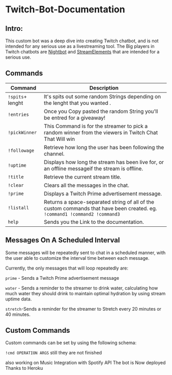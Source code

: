 # Twitch-Bot-Documentation

## Intro:

This custom bot was a deep dive into creating Twitch chatbot, and is not intended for any serious  use as a livestreaming tool. The Big players in Twitch chatbots are [Nightbot](https://beta.nightbot.tv/) and [StreamElements](https://streamelements.com/) that are intended for a serious use.


## Commands

Command              | Description
---------------------|------------
`!spits`+ lenght     | It's spits out some random Strings depending on the lenght that you wanted .
`!entries`           | Once you Copy pasted the random String you'll be entred for a giveaway!
`!pickWinner`        | This Command is for the streamer to pick a random winner from the viewers in Twitch Chat That Will win  
`!followage`         | Retrieve how long the user has been following the channel.
`!uptime`            | Displays how long the stream has been live for, or an offline messageif the stream is offline.
`!title`             | Retrieve the current stream title.
`!clear`             | Clears all the messages in the chat.
`!prime`             | Displays a Twitch Prime advertisement message.
`!listall`           | Returns a space-separated string of all of the custom commands that have been created. eg. `!command1 !command2 !command3`
 `help`              | Sends you the Link to the documentation.



## Messages On A Scheduled Interval

Some messages will be repeatedly sent to chat in a scheduled manner, with the user able to customize the interval time between each message.

Currently, the only messages that will loop repeatedly are:

`prime` - Sends a Twitch Prime advertisement message

`water` - Sends a reminder to the streamer to drink water, calculating how much water they should drink to maintain optimal hydration by using stream uptime data.

`stretch`-Sends a reminder for the streamer to Stretch every 20 minutes or 40 minutes. 



## Custom Commands

Custom commands can be set by using the following schema:

`!cmd OPERATION ARGS`
still they are not finished

also working on Music Integration with Spotify API
The bot is Now deployed Thanks to Heroku
